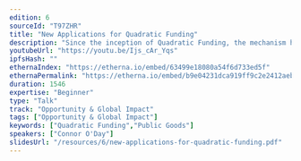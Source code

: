 ```yaml
---
edition: 6
sourceId: "T97ZHR"
title: "New Applications for Quadratic Funding"
description: "Since the inception of Quadratic Funding, the mechanism has mainly been used to fund open source software and public goods in a Web3-centric context. Recently, Gitcoin and others have experimented with QF in new ways to empower specific ecosystems, fund localized communities, and tackle real-world issues (climate change, health, policy). As adoption grows so do barriers and scalability challenges, but many promising advancements could be the key to breaking out of the blockchain bubble."
youtubeUrl: "https://youtu.be/Ijs_cAr_Yqs"
ipfsHash: ""
ethernaIndex: "https://etherna.io/embed/63499e18080a54f6d733ed5f"
ethernaPermalink: "https://etherna.io/embed/b9e04231dca919ff9c2e2412aeb1acdac93d7724a25a9abdd6977a1888e7a79f"
duration: 1546
expertise: "Beginner"
type: "Talk"
track: "Opportunity & Global Impact"
tags: ["Opportunity & Global Impact"]
keywords: ["Quadratic Funding","Public Goods"]
speakers: ["Connor O'Day"]
slidesUrl: "/resources/6/new-applications-for-quadratic-funding.pdf"
---
```

